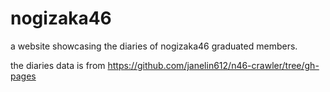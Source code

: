 # nogizaka46

a website showcasing the diaries of nogizaka46 graduated members.

the diaries data is from https://github.com/janelin612/n46-crawler/tree/gh-pages
